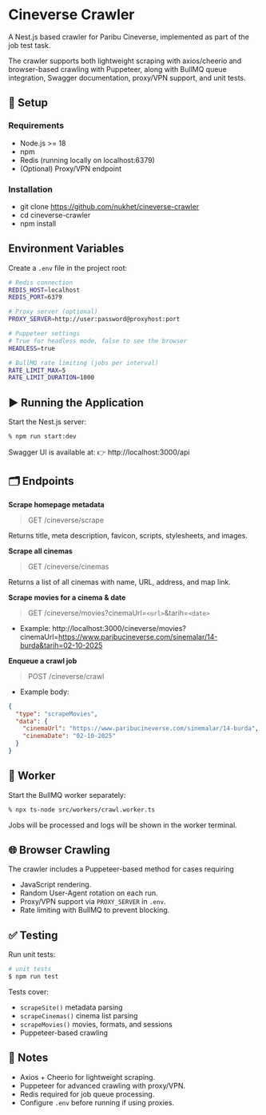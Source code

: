 # Cineverse Crawler

A Nest.js based crawler for Paribu Cineverse, implemented as part of the job test task.  

The crawler supports both lightweight scraping with axios/cheerio and browser-based crawling with Puppeteer, along with BullMQ queue integration, Swagger documentation, proxy/VPN support, and unit tests.

## 🚀 Setup
### Requirements

 - Node.js >= 18
 - npm
 - Redis (running locally on localhost:6379)
 - (Optional) Proxy/VPN endpoint  

### Installation
 - git clone https://github.com/nukhet/cineverse-crawler
 - cd cineverse-crawler
 - npm install

## Environment Variables
Create a `.env` file in the project root:
```bash
# Redis connection
REDIS_HOST=localhost
REDIS_PORT=6379

# Proxy server (optional)
PROXY_SERVER=http://user:password@proxyhost:port

# Puppeteer settings
# True for headless mode, false to see the browser
HEADLESS=true

# BullMQ rate limiting (jobs per interval)
RATE_LIMIT_MAX=5
RATE_LIMIT_DURATION=1000
```

## ▶️ Running the Application
Start the Nest.js server:
```bash
% npm run start:dev
```
Swagger UI is available at:
👉 http://localhost:3000/api

## 🗂 Endpoints
**Scrape homepage metadata**
> GET /cineverse/scrape

Returns title, meta description, favicon, scripts, stylesheets, and images.

**Scrape all cinemas**
> GET /cineverse/cinemas

Returns a list of all cinemas with name, URL, address, and map link.

**Scrape movies for a cinema & date**
> GET /cineverse/movies?cinemaUrl=`<url>`&tarih=`<date>`

 - Example:
http://localhost:3000/cineverse/movies?cinemaUrl=https://www.paribucineverse.com/sinemalar/14-burda&tarih=02-10-2025

**Enqueue a crawl job**
> POST /cineverse/crawl
 - Example body:
```json
{
  "type": "scrapeMovies",
  "data": {
    "cinemaUrl": "https://www.paribucineverse.com/sinemalar/14-burda",
    "cinemaDate": "02-10-2025"
  }
}
```
## 🔄 Worker
Start the BullMQ worker separately:
```bash
% npx ts-node src/workers/crawl.worker.ts
```
Jobs will be processed and logs will be shown in the worker terminal.

## 🌐 Browser Crawling
The crawler includes a Puppeteer-based method for cases requiring 

 - JavaScript rendering.
 - Random User-Agent rotation on each run.
 - Proxy/VPN support via `PROXY_SERVER` in `.env`.
 - Rate limiting with BullMQ to prevent blocking.

## ✅ Testing
Run unit tests:
```bash
# unit tests
$ npm run test
```
Tests cover:

 - `scrapeSite()` metadata parsing
 - `scrapeCinemas()` cinema list parsing
 - `scrapeMovies()` movies, formats, and sessions
 - Puppeteer-based crawling
 
## 📌 Notes
 - Axios + Cheerio for lightweight scraping.
 - Puppeteer for advanced crawling with proxy/VPN.
 - Redis required for job queue processing.
 - Configure  `.env`  before running if using proxies.
